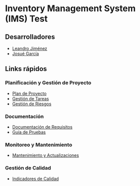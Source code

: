 # Inventory Management System (IMS) Test

## Desarrolladores

- [Leandro Jiménez](https://github.com/leandro-0)
- [Josué García](https://github.com/JosueGG04)

## Links rápidos

### Planificación y Gestión de Proyecto

- [Plan de Proyecto]()
- [Gestión de Tareas]()
- [Gestión de Riesgos](docs/risks-management/README.md)

### Documentación

- [Documentación de Requisitos](docs/requirements/README.md)
- [Guía de Pruebas](docs/tests-docs/README.md)

### Monitoreo y Mantenimiento

- [Mantenimiento y Actualizaciones](docs/maintenance/README.md)

### Gestión de Calidad

- [Indicadores de Calidad]()

